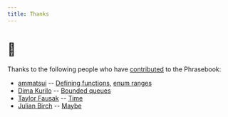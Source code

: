 ```yaml
---
title: Thanks
---
```


# 🖤

Thanks to the following people who have [contributed](https://typeclasses.github.io/haskell-phrasebook/contributing) to the Phrasebook:

- [ammatsui](https://github.com/ammatsui) -- [Defining functions](https://github.com/typeclasses/haskell-phrasebook/pull/16), [enum ranges](https://github.com/typeclasses/haskell-phrasebook/pull/17)
- [Dima Kurilo](https://twitter.com/DimaKurilo) -- [Bounded queues](https://github.com/typeclasses/haskell-phrasebook/pull/18)
- [Taylor Fausak](https://taylor.fausak.me) -- [Time](https://github.com/typeclasses/haskell-phrasebook/pull/19)
- [Julian Birch](https://colourcoding.net/) -- [Maybe](https://github.com/typeclasses/haskell-phrasebook/commit/518a0cb1cfd8ab7b583cfb699749259c018b47a9)
